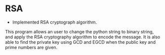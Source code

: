 # RSA
- Implemented RSA cryptograph algorithm.

This program allows an user to change the python string to binary string, and apply the RSA cryptography algorithm to encode the message. It is also able to find the private key using GCD and EGCD when the public key and prime numbers are given. 
